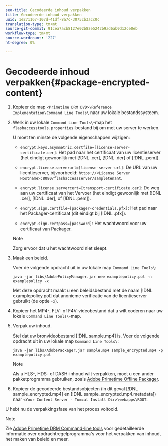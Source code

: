 ```yaml
---
seo-title: Gecodeerde inhoud verpakken
title: Gecodeerde inhoud verpakken
uuid: 1e271167-107d-41df-8a7c-3075cb3acc0c
translation-type: tm+mt
source-git-commit: 91cea7acb8127e02b82e5242b9ad6ab0d12ce0eb
workflow-type: tm+mt
source-wordcount: '227'
ht-degree: 0%

---
```



# Gecodeerde inhoud verpakken{#package-encrypted-content}

1. Kopieer de map `<Primetime DRM DVD>\Reference Implementation\Command Line Tools\` naar uw lokale bestandssysteem.
1. Werk in uw lokale `Command Line Tools\`-map het `flashaccesstools.properties`-bestand bij om met uw server te werken.

   U moet ten minste de volgende eigenschappen wijzigen:

   * `encrypt.keys.asymmetric.certfile=[license-server-certificate.cer]`: Het pad naar het certificaat van uw licentieserver (het eindigt gewoonlijk met  [!DNL .cer],  [!DNL .der] of  [!DNL .pem]).

   * `encrypt.license.serverurl=[license-server-url]`: De URL van uw licentieserver, bijvoorbeeld:     `https://<License Server Hostname>:8080/flashaccessserver/sampletenant`.

   * `encrypt.license.servercert=[transport-certificate.cer]`: De weg aan uw certificaat van het Vervoer (het eindigt gewoonlijk met  [!DNL .cer],  [!DNL .der], of  [!DNL .pem]).

   * `encrypt.sign.certfile=[packager-credentials.pfx]`: Het pad naar het Packager-certificaat (dit eindigt bij  [!DNL .pfx]).

   * `encrypt.sign.certpass=[password]`: Het wachtwoord voor uw certificaat van Packager.
   >[!NOTE]
   >
   >Zorg ervoor dat u het wachtwoord niet sleept.

1. Maak een beleid.

   Voer de volgende opdracht uit in uw lokale map `Command Line Tools\`:

   ```
   java -jar libs/AdobePolicyManager.jar new examplepolicy.pol -n examplepolicy -x
   ```

   Met deze opdracht maakt u een beleidsbestand met de naam [!DNL examplepolicy.pol] dat anonieme verificatie van de licentieserver gebruikt (de optie `-x`).
1. Kopieer het MP4-, FLV- of F4V-videobestand dat u wilt coderen naar uw lokale `Command Line Tools\`-map.
1. Verpak uw inhoud.

   Stel dat uw bronvideobestand [!DNL sample.mp4] is. Voer de volgende opdracht uit in uw lokale map `Command Line Tools\`:

   ```
   java -jar libs/AdobePackager.jar sample.mp4 sample_encrypted.mp4 -p examplepolicy.pol
   ```

   >[!NOTE]
   >
   >Als u HLS-, HDS- of DASH-inhoud wilt verpakken, moet u een ander pakketprogramma gebruiken, zoals [Adobe Primetime Offline Packager](https://helpx.adobe.com/content/dam/help/en/primetime/guides/offline_packager_getting_started.pdf).

1. Kopieer de gecodeerde bestandsobjecten (in dit geval [!DNL sample_encrypted.mp4] en [!DNL sample_encrypted.mp4.metadata]) naar `<Your Content Server - Tomcat Install Dir>\webapps\ROOT`.

U hebt nu de verpakkingsfase van het proces voltooid.

>[!NOTE]
>
>Zie [Adobe Primetime DRM Command-line tools](../drm-reference-implementations/command-line-tools/command-line-tools-overview.md) voor gedetailleerde informatie over opdrachtregelprogramma&#39;s voor het verpakken van inhoud, het maken van beleid en meer.
